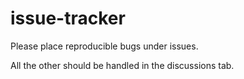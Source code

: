 # issue-tracker

Please place reproducible bugs under issues.

All the other should be handled in the discussions tab.
